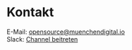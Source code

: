 # Kontakt
E-Mail: opensource@muenchendigital.io <br>
Slack: [Channel beitreten](https://join.slack.com/t/digiwf/shared_invite/zt-14jxazj1j-jq0WNtXp7S7HAwJA7tKgpw)